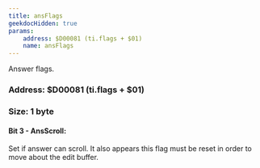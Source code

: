 ```yaml
---
title: ansFlags
geekdocHidden: true
params:
    address: $D00081 (ti.flags + $01)
    name: ansFlags
---
```


Answer flags.

### Address: $D00081 (ti.flags + $01)

### Size: 1 byte

#### Bit 3 - AnsScroll:
Set if answer can scroll. It also appears this flag must be reset in order to move about the edit buffer.
